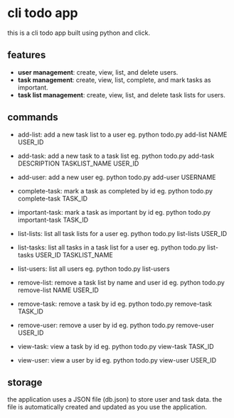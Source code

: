 # cli todo app

this is a cli todo app built using python and click.

## features
- **user management**: create, view, list, and delete users.
- **task management**: create, view, list, complete, and mark tasks as important.
- **task list management**: create, view, list, and delete task lists for users.

## commands

- add-list: add a new task list to a user 
eg. python todo.py add-list NAME USER_ID

- add-task: add a new task to a task list
eg. python todo.py add-task DESCRIPTION TASKLIST_NAME USER_ID

- add-user: add a new user
eg. python todo.py add-user USERNAME

- complete-task: mark a task as completed by id
eg. python todo.py complete-task TASK_ID

- important-task: mark a task as important by id
eg. python todo.py important-task TASK_ID

- list-lists: list all task lists for a user
eg. python todo.py list-lists USER_ID

- list-tasks: list all tasks in a task list for a user
eg. python todo.py list-tasks USER_ID TASKLIST_NAME

- list-users: list all users
eg. python todo.py list-users

- remove-list: remove a task list by name and user id
eg. python todo.py remove-list NAME USER_ID

- remove-task: remove a task by id
eg. python todo.py remove-task TASK_ID

- remove-user: remove a user by id
eg. python todo.py remove-user USER_ID

- view-task: view a task by id
eg. python todo.py view-task TASK_ID

- view-user: view a user by id
eg. python todo.py view-user USER_ID

## storage
the application uses a JSON file (db.json) to store user and task data. the file is automatically created and updated as you use the application.

